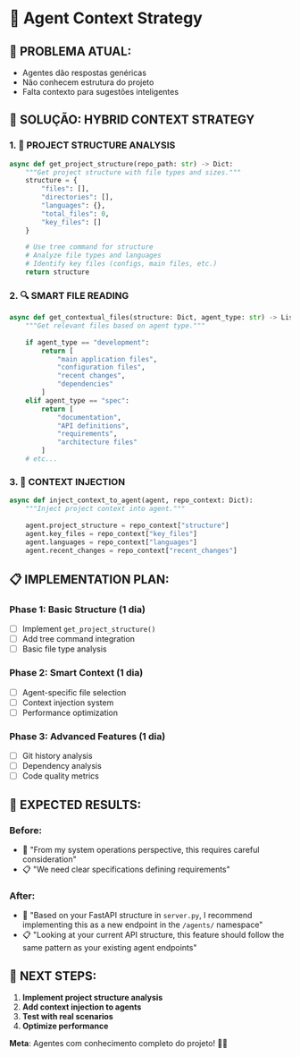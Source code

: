 # 🧠 Agent Context Strategy

## 🎯 **PROBLEMA ATUAL:**
- Agentes dão respostas genéricas
- Não conhecem estrutura do projeto
- Falta contexto para sugestões inteligentes

## 🚀 **SOLUÇÃO: HYBRID CONTEXT STRATEGY**

### **1. 📁 PROJECT STRUCTURE ANALYSIS**
```python
async def get_project_structure(repo_path: str) -> Dict:
    """Get project structure with file types and sizes."""
    structure = {
        "files": [],
        "directories": [],
        "languages": {},
        "total_files": 0,
        "key_files": []
    }
    
    # Use tree command for structure
    # Analyze file types and languages
    # Identify key files (configs, main files, etc.)
    return structure
```

### **2. 🔍 SMART FILE READING**
```python
async def get_contextual_files(structure: Dict, agent_type: str) -> List[str]:
    """Get relevant files based on agent type."""
    
    if agent_type == "development":
        return [
            "main application files",
            "configuration files", 
            "recent changes",
            "dependencies"
        ]
    elif agent_type == "spec":
        return [
            "documentation",
            "API definitions",
            "requirements",
            "architecture files"
        ]
    # etc...
```

### **3. 🧠 CONTEXT INJECTION**
```python
async def inject_context_to_agent(agent, repo_context: Dict):
    """Inject project context into agent."""
    
    agent.project_structure = repo_context["structure"]
    agent.key_files = repo_context["key_files"]
    agent.languages = repo_context["languages"]
    agent.recent_changes = repo_context["recent_changes"]
```

## 📋 **IMPLEMENTATION PLAN:**

### **Phase 1: Basic Structure** (1 dia)
- [ ] Implement `get_project_structure()`
- [ ] Add tree command integration
- [ ] Basic file type analysis

### **Phase 2: Smart Context** (1 dia)  
- [ ] Agent-specific file selection
- [ ] Context injection system
- [ ] Performance optimization

### **Phase 3: Advanced Features** (1 dia)
- [ ] Git history analysis
- [ ] Dependency analysis
- [ ] Code quality metrics

## 🎯 **EXPECTED RESULTS:**

### **Before:**
- 🤖 "From my system operations perspective, this requires careful consideration"
- 📋 "We need clear specifications defining requirements"

### **After:**
- 🤖 "Based on your FastAPI structure in `server.py`, I recommend implementing this as a new endpoint in the `/agents/` namespace"
- 📋 "Looking at your current API structure, this feature should follow the same pattern as your existing agent endpoints"

## 🚀 **NEXT STEPS:**

1. **Implement project structure analysis**
2. **Add context injection to agents**
3. **Test with real scenarios**
4. **Optimize performance**

**Meta**: Agentes com conhecimento completo do projeto! 🧠✨








